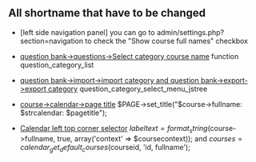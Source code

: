 
## All shortname that have to be changed

- [left side navigation panel] you can go to admin/settings.php?section=navigation to check the "Show course full names" checkbox

- [question bank->questions->Select category course name](https://github.com/yuenpaklam/moodle_shortname/tree/master/question/classes/bank/search/category_condition.php) function question_category_list

- [question bank->import->import category and question bank->export->export category](https://github.com/yuenpaklam/moodle_shortname/blob/master/lib/questionlib.php) question_category_select_menu_jstree

- [course->calendar->page title](https://github.com/yuenpaklam/moodle_shortname/blob/master/calendar/view.php) $PAGE->set_title("$course->fullname: $strcalendar: $pagetitle");

- [Calendar left top corner selector](https://github.com/yuenpaklam/moodle_shortname/blob/master/theme/remui/classes/core_calendar_renderer.php) $labeltext = format_string($course->fullname, true, array('context' => $coursecontext)); and $courses = calendar_get_default_courses($courseid, 'id, fullname');

